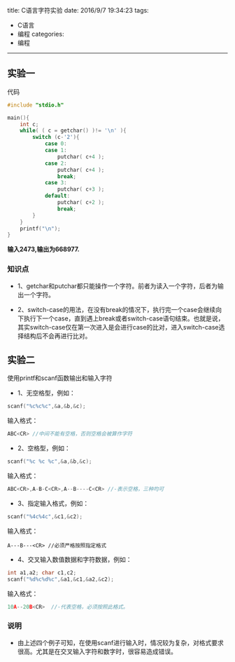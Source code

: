 title: C语言字符实验
date: 2016/9/7 19:34:23
tags:
- C语言
- 编程
categories:
- 编程
---

## 实验一

代码
```c
#include "stdio.h"

main(){
    int c;
    while( ( c = getchar() )!= '\n' ){
        switch (c-'2'){
            case 0:
            case 1:
                putchar( c+4 );
            case 2:
                putchar( c+4 );
                break;
            case 3:
                putchar( c+3 );
            default:
                putchar( c+2 );
                break;
        }
    }
    printf("\n");
}
```
<!-- more -->

**输入2473<CR>,输出为668977.**

### 知识点
- 1、getchar和putchar都只能操作一个字符。前者为读入一个字符，后者为输出一个字符。

- 2、switch-case的用法，在没有break的情况下，执行完一个case会继续向下执行下一个case，直到遇上break或者switch-case语句结束。也就是说，其实switch-case仅在第一次进入是会进行case的比对，进入switch-case选择结构后不会再进行比对。

## 实验二

使用printf和scanf函数输出和输入字符
- 1、无空格型，例如：
```c
scanf("%c%c%c",&a,&b,&c);
```
输入格式：
```c
ABC<CR> //中间不能有空格，否则空格会被算作字符
```

- 2、空格型，例如：
```c
scanf("%c %c %c",&a,&b,&c);
```
输入格式：
```c
ABC<CR>,A-B-C<CR>,A--B----C<CR> //-表示空格，三种均可
```

- 3、指定输入格式，例如：
```c
scanf("%4c%4c",&c1,&c2);
```
输入格式：
```
A---B---<CR> //必须严格按照指定格式
```

- 4、交叉输入数值数据和字符数据，例如：
```c
int a1,a2; char c1,c2;
scanf("%d%c%d%c",&a1,&c1,&a2,&c2);
```
输入格式：
```c
10A--20B<CR>  //-代表空格，必须按照此格式。
```

### 说明
- 由上述四个例子可知，在使用scanf进行输入时，情况较为复杂，对格式要求很高。尤其是在交叉输入字符和数字时，很容易造成错误。
